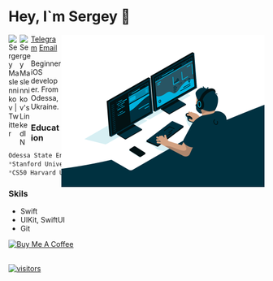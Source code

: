 # Hey, I`m Sergey 👋

<a href="https://twitter.com/ser_maslennikov/">
  <img align="left" alt="Sergey Maslennikov | Twitter" width="22px" src="https://raw.githubusercontent.com/peterthehan/peterthehan/master/assets/twitter.svg" />
</a>
<a href="https://linkedin.com/in/obrienser/">
  <img align="left" alt="Sergey Maslennikov's LinkedIN" width="22px" src="https://raw.githubusercontent.com/peterthehan/peterthehan/master/assets/linkedin.svg" />
</a>
<img align="right" src="/image03.gif" width="400" />

[Telegram](https://t.me/obrienser)
[Email](obrienser@gmail.com)

Beginner iOS developer. From Odessa, Ukraine.
<br>

### Education
```swift
Odessa State Environmental University. Computer Science. Master. 2021<br>
*Stanford University's course CS193p (Developing Applications for iOS using SwiftUI) - YouTube*<br>
*CS50 Harvard University - YouTube*<br>
```

### Skils
* Swift<br>
* UIKit, SwiftUI<br>
* Git<br>

<a href="https://www.buymeacoffee.com/obrienser">
  <img src="https://cdn.buymeacoffee.com/buttons/v2/default-yellow.png" alt="Buy Me A Coffee" width="140">
</a>
<br><br>

[![visitors](https://visitor-badge.glitch.me/badge?page_id=obrienser)](https://github.com/obrienser/)


